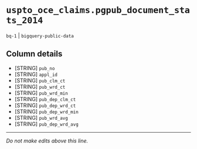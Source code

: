# `uspto_oce_claims.pgpub_document_stats_2014`
`bq-1` | `bigquery-public-data`

## Column details
* [STRING]    `pub_no`
* [STRING]    `appl_id`
* [STRING]    `pub_clm_ct`
* [STRING]    `pub_wrd_ct`
* [STRING]    `pub_wrd_min`
* [STRING]    `pub_dep_clm_ct`
* [STRING]    `pub_dep_wrd_ct`
* [STRING]    `pub_dep_wrd_min`
* [STRING]    `pub_wrd_avg`
* [STRING]    `pub_dep_wrd_avg`

-------------------------------------------------------------------------------
*Do not make edits above this line.*
